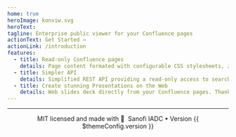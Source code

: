 ```yaml
---
home: true
heroImage: konviw.svg
heroText:
tagline: Enterprise public viewer for your Confluence pages
actionText: Get Started →
actionLink: /introduction
features:
  - title: Read-only Confluence pages
    details: Page content formated with configurable CSS stylesheets, zoomable images, draw.io diagrams preview, web statistics, code with syntax highlighted, reading progress bar...
  - title: Simpler API
    details: Simplified REST API providing a read-only access to search pages and retrieve page content.
  - title: Create stunning Presentations on the Web
    details: Web slides deck directly from your Confluence pages. Thanks to the awesome job done by reveal.js
---
```


---

<p align="center">
MIT licensed and made with 💚 &nbsp;Sanofi IADC • Version {{ $themeConfig.version }}
</p>
